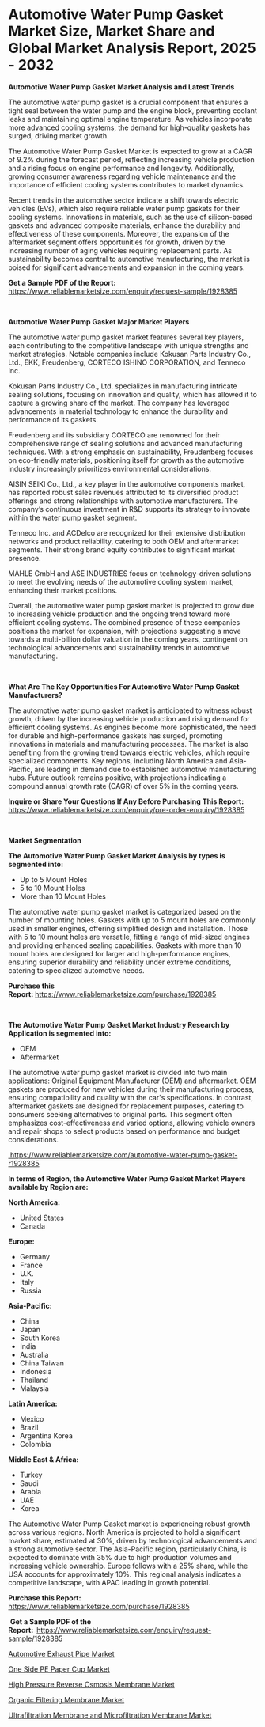 <p><h1>Automotive Water Pump Gasket Market Size, Market Share and Global Market Analysis Report, 2025 - 2032</h1></p><p><strong>Automotive Water Pump Gasket Market Analysis and Latest Trends</strong></p>
<p><p>The automotive water pump gasket is a crucial component that ensures a tight seal between the water pump and the engine block, preventing coolant leaks and maintaining optimal engine temperature. As vehicles incorporate more advanced cooling systems, the demand for high-quality gaskets has surged, driving market growth. </p><p>The Automotive Water Pump Gasket Market is expected to grow at a CAGR of 9.2% during the forecast period, reflecting increasing vehicle production and a rising focus on engine performance and longevity. Additionally, growing consumer awareness regarding vehicle maintenance and the importance of efficient cooling systems contributes to market dynamics.</p><p>Recent trends in the automotive sector indicate a shift towards electric vehicles (EVs), which also require reliable water pump gaskets for their cooling systems. Innovations in materials, such as the use of silicon-based gaskets and advanced composite materials, enhance the durability and effectiveness of these components. Moreover, the expansion of the aftermarket segment offers opportunities for growth, driven by the increasing number of aging vehicles requiring replacement parts. As sustainability becomes central to automotive manufacturing, the market is poised for significant advancements and expansion in the coming years.</p></p>
<p><strong>Get a Sample PDF of the Report:&nbsp;</strong> <a href="https://www.reliablemarketsize.com/enquiry/request-sample/1928385?utm_campaign=1840&utm_medium=2&utm_source=Github&utm_content=ia&utm_term=29032025&utm_id=automotive-water-pump-gasket">https://www.reliablemarketsize.com/enquiry/request-sample/1928385</a></p>
<p>&nbsp;</p>
<p><strong>Automotive Water Pump Gasket Major Market Players</strong></p>
<p><p>The automotive water pump gasket market features several key players, each contributing to the competitive landscape with unique strengths and market strategies. Notable companies include Kokusan Parts Industry Co., Ltd., EKK, Freudenberg, CORTECO ISHINO CORPORATION, and Tenneco Inc. </p><p>Kokusan Parts Industry Co., Ltd. specializes in manufacturing intricate sealing solutions, focusing on innovation and quality, which has allowed it to capture a growing share of the market. The company has leveraged advancements in material technology to enhance the durability and performance of its gaskets.</p><p>Freudenberg and its subsidiary CORTECO are renowned for their comprehensive range of sealing solutions and advanced manufacturing techniques. With a strong emphasis on sustainability, Freudenberg focuses on eco-friendly materials, positioning itself for growth as the automotive industry increasingly prioritizes environmental considerations.</p><p>AISIN SEIKI Co., Ltd., a key player in the automotive components market, has reported robust sales revenues attributed to its diversified product offerings and strong relationships with automotive manufacturers. The company’s continuous investment in R&D supports its strategy to innovate within the water pump gasket segment.</p><p>Tenneco Inc. and ACDelco are recognized for their extensive distribution networks and product reliability, catering to both OEM and aftermarket segments. Their strong brand equity contributes to significant market presence.</p><p>MAHLE GmbH and ASE INDUSTRIES focus on technology-driven solutions to meet the evolving needs of the automotive cooling system market, enhancing their market positions.</p><p>Overall, the automotive water pump gasket market is projected to grow due to increasing vehicle production and the ongoing trend toward more efficient cooling systems. The combined presence of these companies positions the market for expansion, with projections suggesting a move towards a multi-billion dollar valuation in the coming years, contingent on technological advancements and sustainability trends in automotive manufacturing.</p></p>
<p>&nbsp;</p>
<p><strong>What Are The Key Opportunities For Automotive Water Pump Gasket Manufacturers?</strong></p>
<p><p>The automotive water pump gasket market is anticipated to witness robust growth, driven by the increasing vehicle production and rising demand for efficient cooling systems. As engines become more sophisticated, the need for durable and high-performance gaskets has surged, promoting innovations in materials and manufacturing processes. The market is also benefiting from the growing trend towards electric vehicles, which require specialized components. Key regions, including North America and Asia-Pacific, are leading in demand due to established automotive manufacturing hubs. Future outlook remains positive, with projections indicating a compound annual growth rate (CAGR) of over 5% in the coming years.</p></p>
<p><strong>Inquire or Share Your Questions If Any Before Purchasing This Report:</strong> <a href="https://www.reliablemarketsize.com/enquiry/pre-order-enquiry/1928385?utm_campaign=1840&utm_medium=2&utm_source=Github&utm_content=ia&utm_term=29032025&utm_id=automotive-water-pump-gasket">https://www.reliablemarketsize.com/enquiry/pre-order-enquiry/1928385</a></p>
<p>&nbsp;</p>
<p><strong>Market Segmentation</strong></p>
<p><strong>The Automotive Water Pump Gasket Market Analysis by types is segmented into:</strong></p>
<p><ul><li>Up to 5 Mount Holes</li><li>5 to 10 Mount Holes</li><li>More than 10 Mount Holes</li></ul></p>
<p><p>The automotive water pump gasket market is categorized based on the number of mounting holes. Gaskets with up to 5 mount holes are commonly used in smaller engines, offering simplified design and installation. Those with 5 to 10 mount holes are versatile, fitting a range of mid-sized engines and providing enhanced sealing capabilities. Gaskets with more than 10 mount holes are designed for larger and high-performance engines, ensuring superior durability and reliability under extreme conditions, catering to specialized automotive needs.</p></p>
<p><strong>Purchase this Report:&nbsp;</strong><a href="https://www.reliablemarketsize.com/purchase/1928385?utm_campaign=1840&utm_medium=2&utm_source=Github&utm_content=ia&utm_term=29032025&utm_id=automotive-water-pump-gasket">https://www.reliablemarketsize.com/purchase/1928385</a></p>
<p>&nbsp;</p>
<p><strong>The Automotive Water Pump Gasket Market Industry Research by Application is segmented into:</strong></p>
<p><ul><li>OEM</li><li>Aftermarket</li></ul></p>
<p><p>The automotive water pump gasket market is divided into two main applications: Original Equipment Manufacturer (OEM) and aftermarket. OEM gaskets are produced for new vehicles during their manufacturing process, ensuring compatibility and quality with the car's specifications. In contrast, aftermarket gaskets are designed for replacement purposes, catering to consumers seeking alternatives to original parts. This segment often emphasizes cost-effectiveness and varied options, allowing vehicle owners and repair shops to select products based on performance and budget considerations.</p></p>
<p><a href="https://www.reliablemarketsize.com/automotive-water-pump-gasket-r1928385?utm_campaign=1840&utm_medium=2&utm_source=Github&utm_content=ia&utm_term=29032025&utm_id=automotive-water-pump-gasket">&nbsp;https://www.reliablemarketsize.com/automotive-water-pump-gasket-r1928385</a></p>
<p><strong>In terms of Region, the Automotive Water Pump Gasket Market Players available by Region are:</strong></p>
<p>
    <p> <strong> North America: </strong>
        <ul>
            <li>United States</li>
            <li>Canada</li>
        </ul>
        </p> 
    <p> <strong> Europe: </strong>
        <ul>
            <li>Germany</li>
            <li>France</li>
            <li>U.K.</li>
            <li>Italy</li>
            <li>Russia</li>
        </ul>
        </p> 
    <p> <strong> Asia-Pacific: </strong>
        <ul>
            <li>China</li>
            <li>Japan</li>
            <li>South Korea</li>
            <li>India</li>
            <li>Australia</li>
            <li>China Taiwan</li>
            <li>Indonesia</li>
            <li>Thailand</li>
            <li>Malaysia</li>
        </ul>
        </p> 
    <p> <strong> Latin America: </strong>
        <ul>
            <li>Mexico</li>
            <li>Brazil</li>
            <li>Argentina Korea</li>
            <li>Colombia</li>
        </ul>
        </p> 
    <p> <strong> Middle East & Africa: </strong>
        <ul>
            <li>Turkey</li>
            <li>Saudi</li>
            <li>Arabia</li>
            <li>UAE</li>
            <li>Korea</li>
        </ul>
    </p>
    </p>
<p><p>The Automotive Water Pump Gasket market is experiencing robust growth across various regions. North America is projected to hold a significant market share, estimated at 30%, driven by technological advancements and a strong automotive sector. The Asia-Pacific region, particularly China, is expected to dominate with 35% due to high production volumes and increasing vehicle ownership. Europe follows with a 25% share, while the USA accounts for approximately 10%. This regional analysis indicates a competitive landscape, with APAC leading in growth potential.</p></p>
<p><strong>Purchase this Report: </strong><a href="https://www.reliablemarketsize.com/purchase/1928385?utm_campaign=1840&utm_medium=2&utm_source=Github&utm_content=ia&utm_term=29032025&utm_id=automotive-water-pump-gasket">https://www.reliablemarketsize.com/purchase/1928385</a></p>
<p>&nbsp;<strong>Get a Sample PDF of the Report:&nbsp;&nbsp;</strong><a href="https://www.reliablemarketsize.com/enquiry/request-sample/1928385?utm_campaign=1840&utm_medium=2&utm_source=Github&utm_content=ia&utm_term=29032025&utm_id=automotive-water-pump-gasket">https://www.reliablemarketsize.com/enquiry/request-sample/1928385</a></p>
<p><strong></strong></p>
<p><p><a href="https://github.com/kalsirollija/Market-Research-Report-List-1/blob/main/automotive-exhaust-pipe-market.md?utm_campaign=1840&utm_medium=2&utm_source=Github&utm_content=ia&utm_term=29032025&utm_id=automotive-water-pump-gasket">Automotive Exhaust Pipe Market</a></p><p><a href="https://github.com/akalaihaude/Market-Research-Report-List-1/blob/main/one-side-pe-paper-cup-market.md?utm_campaign=1840&utm_medium=2&utm_source=Github&utm_content=ia&utm_term=29032025&utm_id=automotive-water-pump-gasket">One Side PE Paper Cup Market</a></p><p><a href="https://github.com/vsiljgestel/Market-Research-Report-List-1/blob/main/high-pressure-reverse-osmosis-membrane-market.md?utm_campaign=1840&utm_medium=2&utm_source=Github&utm_content=ia&utm_term=29032025&utm_id=automotive-water-pump-gasket">High Pressure Reverse Osmosis Membrane Market</a></p><p><a href="https://github.com/shamyzinniwl/Market-Research-Report-List-1/blob/main/organic-filtering-membrane-market.md?utm_campaign=1840&utm_medium=2&utm_source=Github&utm_content=ia&utm_term=29032025&utm_id=automotive-water-pump-gasket">Organic Filtering Membrane Market</a></p><p><a href="https://github.com/belhejmawoue/Market-Research-Report-List-1/blob/main/ultrafiltration-membrane-and-microfiltration-membrane-market.md?utm_campaign=1840&utm_medium=2&utm_source=Github&utm_content=ia&utm_term=29032025&utm_id=automotive-water-pump-gasket">Ultrafiltration Membrane and Microfiltration Membrane Market</a></p></p>